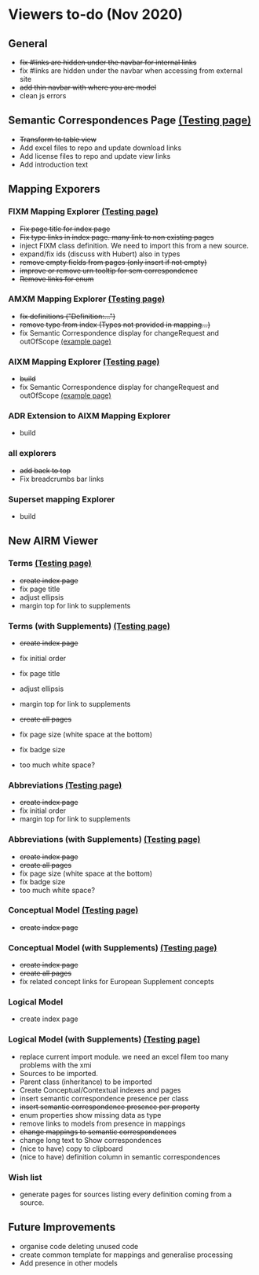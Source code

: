# Viewers to-do (Nov 2020)

## General

* ~~fix #links are hidden under the navbar for internal links~~
* fix #links are hidden under the navbar when accessing from external site
* ~~add thin navbar with where you are model~~
* clean js errors

## Semantic Correspondences Page [(Testing page)](https://fgraciani.github.io/connectedbyairm/developers/semantic-correspondences.html)

* ~~Transform to table view~~
* Add excel files to repo and update download links
* Add license files to repo and update view links
* Add introduction text

## Mapping Exporers

### FIXM Mapping Explorer [(Testing page)](https://fgraciani.github.io/connectedbyairm/developers/fixm-4.2.0-to-airm-1.0.0.html)

* ~~Fix page title for index page~~
* ~~Fix type links in index page. many link to non existing pages~~
* inject FIXM class definition. We need to import this from a new source.
* expand/fix ids (discuss with Hubert) also in types
* ~~remove empty fields from pages (only insert if not empty)~~
* ~~improve or remove urn tooltip for sem correspondence~~
* ~~Remove links for enum~~

### AMXM Mapping Explorer [(Testing page)](https://fgraciani.github.io/connectedbyairm/developers/amxm-2.0.0-to-airm-1.0.0.html)

* ~~fix definitions ("Definition:...")~~
* ~~remove type from index (Types not provided in mapping...)~~
* fix Semantic Correspondence display for changeRequest and outOfScope [(example page)](https://fgraciani.github.io/connectedbyairm/developers/amxm-2.0.0-to-airm-1.0.0/lahsotypBaseType.html#Other)

### AIXM Mapping Explorer [(Testing page)](https://fgraciani.github.io/connectedbyairm/developers/aixm-5.1.1-to-airm-1.0.0.html)

* ~~build~~
* fix Semantic Correspondence display for changeRequest and outOfScope [(example page)](https://fgraciani.github.io/connectedbyairm/developers/aixm-5.1.1-to-airm-1.0.0/CodeAerialRefuellingBaseType.html#OTHER)

### ADR Extension to AIXM Mapping Explorer

* build

### all explorers

* ~~add back to top~~
* Fix breadcrumbs bar links

### Superset mapping Explorer

* build

## New AIRM Viewer

### Terms [(Testing page)](https://fgraciani.github.io/connectedbyairm/viewer/1.0.0/contextual-model-terms.html)

* ~~create index page~~
* fix page title
* adjust ellipsis
* margin top for link to supplements

### Terms (with Supplements) [(Testing page)](https://fgraciani.github.io/connectedbyairm/viewer/1.0.0/contextual-model-terms-with-supplements.html)

* ~~create index page~~
* fix initial order
* fix page title
* adjust ellipsis
* margin top for link to supplements

* ~~create all pages~~
* fix page size (white space at the bottom)
* fix badge size
* too much white space?

### Abbreviations [(Testing page)](https://fgraciani.github.io/connectedbyairm/viewer/1.0.0/contextual-model-abbreviations.html)

* ~~create index page~~
* fix initial order
* margin top for link to supplements

### Abbreviations (with Supplements) [(Testing page)](https://fgraciani.github.io/connectedbyairm/viewer/1.0.0/contextual-model-abbreviations-with-supplements.html)

* ~~create index page~~
* ~~create all pages~~
* fix page size (white space at the bottom)
* fix badge size
* too much white space?

### Conceptual Model [(Testing page)](https://fgraciani.github.io/connectedbyairm/viewer/1.0.0/conceptual-model.html)

* ~~create index page~~

### Conceptual Model (with Supplements) [(Testing page)](https://fgraciani.github.io/connectedbyairm/viewer/1.0.0/conceptual-model-with-supplements.html)

* ~~create index page~~
* ~~create all pages~~
* fix related concept links for European Supplement concepts

### Logical Model

* create index page

### Logical Model (with Supplements) [(Testing page)](https://fgraciani.github.io/connectedbyairm/advanced-viewer/1.0.0/logical-model.html)

* replace current import module. we need an excel filem too many problems with the xmi
* Sources to be imported.
* Parent class (inheritance) to be imported
* Create Conceptual/Contextual indexes and pages
* insert semantic correspondence presence per class
* ~~insert semantic correspondence presence per property~~
* enum properties show missing data as type
* remove links to models from presence in mappings
* ~~change mappings to semantic correspondences~~
* change long text to Show correspondences
* (nice to have) copy to clipboard
* (nice to have) definition column in semantic correspondences

### Wish list

* generate pages for sources listing every definition coming from a source.

## Future Improvements

* organise code deleting unused code
* create common template for mappings and generalise processing
* Add presence in other models
